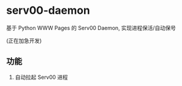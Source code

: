 # serv00-daemon

基于 Python WWW Pages 的 Serv00 Daemon, 实现进程保活/自动保号

(正在加急开发)

## 功能

1. 自动拉起 Serv00 进程